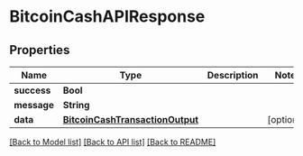 # BitcoinCashAPIResponse

## Properties
Name | Type | Description | Notes
------------ | ------------- | ------------- | -------------
**success** | **Bool** |  | 
**message** | **String** |  | 
**data** | [**BitcoinCashTransactionOutput**](BitcoinCashTransactionOutput.md) |  | [optional] 

[[Back to Model list]](../README.md#documentation-for-models) [[Back to API list]](../README.md#documentation-for-api-endpoints) [[Back to README]](../README.md)



